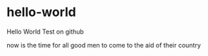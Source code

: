 # hello-world
Hello World Test on github

now is the time for all good men to come to the aid of their country
